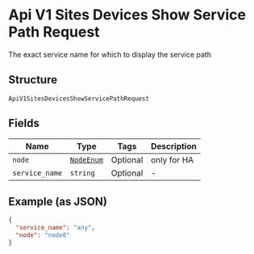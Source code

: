 
# Api V1 Sites Devices Show Service Path Request

The exact service name for which to display the service path

## Structure

`ApiV1SitesDevicesShowServicePathRequest`

## Fields

| Name | Type | Tags | Description |
|  --- | --- | --- | --- |
| `node` | [`NodeEnum`](../../doc/models/node-enum.md) | Optional | only for HA |
| `service_name` | `string` | Optional | - |

## Example (as JSON)

```json
{
  "service_name": "any",
  "node": "node0"
}
```

